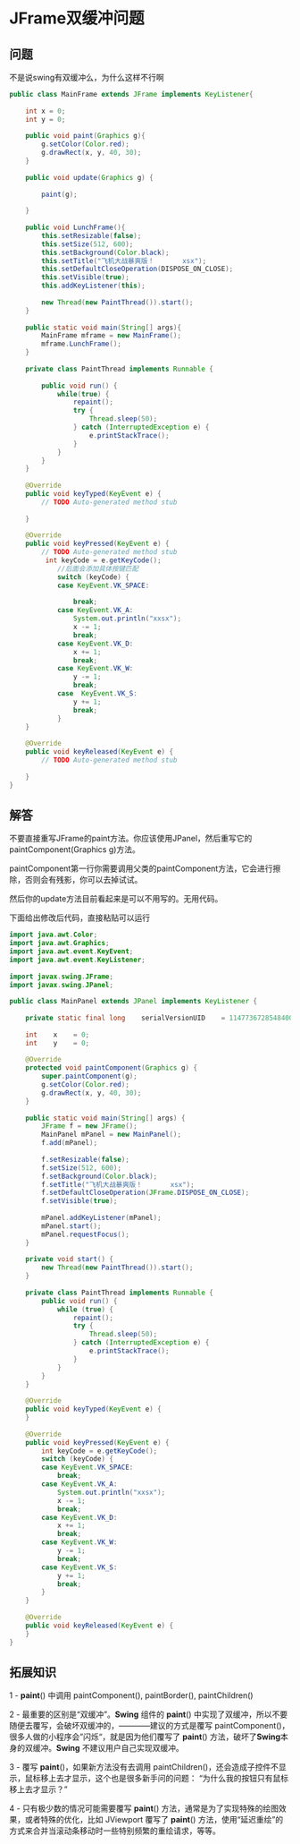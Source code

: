 # JFrame双缓冲问题

## 问题

不是说swing有双缓冲么，为什么这样不行啊

```java
public class MainFrame extends JFrame implements KeyListener{
     
    int x = 0;
    int y = 0;
     
    public void paint(Graphics g){
        g.setColor(Color.red);
        g.drawRect(x, y, 40, 30);
    }
     
    public void update(Graphics g) {
         
        paint(g);
 
    }
     
    public void LunchFrame(){
        this.setResizable(false);
        this.setSize(512, 600);
        this.setBackground(Color.black);
        this.setTitle("飞机大战暴爽版！       xsx");
        this.setDefaultCloseOperation(DISPOSE_ON_CLOSE);
        this.setVisible(true);
        this.addKeyListener(this);
         
        new Thread(new PaintThread()).start();
    }
     
    public static void main(String[] args){
        MainFrame mframe = new MainFrame();
        mframe.LunchFrame();
    }
     
    private class PaintThread implements Runnable {
 
        public void run() {
            while(true) {
                repaint();
                try {
                    Thread.sleep(50);
                } catch (InterruptedException e) {
                    e.printStackTrace();
                }
            }
        }
    }
     
    @Override
    public void keyTyped(KeyEvent e) {
        // TODO Auto-generated method stub
         
    }
 
    @Override
    public void keyPressed(KeyEvent e) {
        // TODO Auto-generated method stub
         int keyCode = e.getKeyCode();
            //后面会添加具体按键匹配
            switch (keyCode) {
            case KeyEvent.VK_SPACE:
                 
                break;
            case KeyEvent.VK_A:
                System.out.println("xxsx");
                x -= 1;
                break;
            case KeyEvent.VK_D:
                x += 1;
                break;
            case KeyEvent.VK_W:
                y -= 1;
                break;
            case  KeyEvent.VK_S:
                y += 1;
                break;
            }
    }
 
    @Override
    public void keyReleased(KeyEvent e) {
        // TODO Auto-generated method stub
         
    }
}
```

## 解答

不要直接重写JFrame的paint方法。你应该使用JPanel，然后重写它的paintComponent(Graphics g)方法。

paintComponent第一行你需要调用父类的paintComponent方法，它会进行擦除，否则会有残影，你可以去掉试试。

然后你的update方法目前看起来是可以不用写的。无用代码。

下面给出修改后代码，直接粘贴可以运行

```java
import java.awt.Color;
import java.awt.Graphics;
import java.awt.event.KeyEvent;
import java.awt.event.KeyListener;
 
import javax.swing.JFrame;
import javax.swing.JPanel;
 
public class MainPanel extends JPanel implements KeyListener {
 
    private static final long    serialVersionUID    = 1147736728548400926L;
     
    int    x    = 0;
    int    y    = 0;
 
    @Override
    protected void paintComponent(Graphics g) {
        super.paintComponent(g);
        g.setColor(Color.red);
        g.drawRect(x, y, 40, 30);
    }
 
    public static void main(String[] args) {
        JFrame f = new JFrame();
        MainPanel mPanel = new MainPanel();
        f.add(mPanel);
 
        f.setResizable(false);
        f.setSize(512, 600);
        f.setBackground(Color.black);
        f.setTitle("飞机大战暴爽版！       xsx");
        f.setDefaultCloseOperation(JFrame.DISPOSE_ON_CLOSE);
        f.setVisible(true);
 
        mPanel.addKeyListener(mPanel);
        mPanel.start();
        mPanel.requestFocus();
    }
 
    private void start() {
        new Thread(new PaintThread()).start();
    }
 
    private class PaintThread implements Runnable {
        public void run() {
            while (true) {
                repaint();
                try {
                    Thread.sleep(50);
                } catch (InterruptedException e) {
                    e.printStackTrace();
                }
            }
        }
    }
 
    @Override
    public void keyTyped(KeyEvent e) {
    }
 
    @Override
    public void keyPressed(KeyEvent e) {
        int keyCode = e.getKeyCode();
        switch (keyCode) {
        case KeyEvent.VK_SPACE:
            break;
        case KeyEvent.VK_A:
            System.out.println("xxsx");
            x -= 1;
            break;
        case KeyEvent.VK_D:
            x += 1;
            break;
        case KeyEvent.VK_W:
            y -= 1;
            break;
        case KeyEvent.VK_S:
            y += 1;
            break;
        }
    }
 
    @Override
    public void keyReleased(KeyEvent e) {
    }
}
```

## 拓展知识

1 - **paint**() 中调用 paintComponent(), paintBorder(), paintChildren()

2 - 最重要的区别是“双缓冲”。**Swing** 组件的 **paint**() 中实现了双缓冲，所以不要随便去覆写，会破坏双缓冲的，————建议的方式是覆写 paintComponent()，很多人做的小程序会”闪烁“，就是因为他们覆写了 **paint**() 方法，破坏了**Swing**本身的双缓冲。**Swing** 不建议用户自己实现双缓冲。

3 - 覆写 **paint**()，如果新方法没有去调用 paintChildren()，还会造成子控件不显示，鼠标移上去才显示，这个也是很多新手问的问题： “为什么我的按钮只有鼠标移上去才显示？”

4 - 只有极少数的情况可能需要覆写 **paint**() 方法，通常是为了实现特殊的绘图效果，或者特殊的优化，比如 JViewport 覆写了 **paint**() 方法，使用“延迟重绘”的方式来合并当滚动条移动时一些特别频繁的重绘请求，等等。